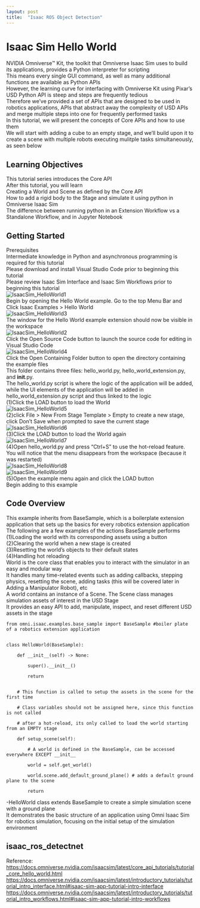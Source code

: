 ```yaml
---
layout: post
title:  "Isaac ROS Object Detection"
---
```

# Isaac Sim Hello World
NVIDIA Omniverse™ Kit, the toolkit that Omniverse Isaac Sim uses to build its applications, provides a Python interpreter for scripting <br/>
This means every single GUI command, as well as many additional functions are available as Python APIs <br/>
However, the learning curve for interfacing with Omniverse Kit using Pixar’s USD Python API is steep and steps are frequently tedious <br/>
Therefore we’ve provided a set of APIs that are designed to be used in robotics applications, APIs that abstract away the complexity of USD APIs and merge multiple steps into one for frequently performed tasks <br/>
In this tutorial, we will present the concepts of Core APIs and how to use them <br/>
We will start with adding a cube to an empty stage, and we’ll build upon it to create a scene with multiple robots executing mulitple tasks simultaneously, as seen below <br/>

## Learning Objectives
This tutorial series introduces the Core API <br/>
After this tutorial, you will learn <br/>
Creating a World and Scene as defined by the Core API <br/>
How to add a rigid body to the Stage and simulate it using python in Omniverse Isaac Sim <br/>
The difference between running python in an Extension Workflow vs a Standalone Workflow, and in Jupyter Notebook <br/>

## Getting Started
Prerequisites <br/>
Intermediate knowledge in Python and asynchronous programming is required for this tutorial <br/>
Please download and install Visual Studio Code prior to beginning this tutorial <br/>
Please review Isaac Sim Interface and Isaac Sim Workflows prior to beginning this tutorial <br/>
![IsaacSim_HelloWorld1](https://github.com/growingpenguin/growingpenguin.github.io/assets/110277903/256dc5eb-4272-410f-876e-3c8b1db1f8b9) <br/>
Begin by opening the Hello World example. Go to the top Menu Bar and Click Isaac Examples > Hello World <br/>
![IsaacSim_HelloWorld3](https://github.com/growingpenguin/growingpenguin.github.io/assets/110277903/23c83b0b-39dc-425a-9f92-61289da918b7) <br/>
The window for the Hello World example extension should now be visible in the workspace <br/>
![IsaacSim_HelloWorld2](https://github.com/growingpenguin/growingpenguin.github.io/assets/110277903/a4c461d0-deb8-404d-8e75-fddd4093204d) <br/>
Click the Open Source Code button to launch the source code for editing in Visual Studio Code <br/>
![IsaacSim_HelloWorld4](https://github.com/growingpenguin/growingpenguin.github.io/assets/110277903/d74e3424-f0ce-4065-9377-40363f580010) <br/>
Click the Open Containing Folder button to open the directory containing the example files <br/>
This folder contains three files: hello_world.py, hello_world_extension.py, and __init__.py. <br/>
The hello_world.py script is where the logic of the application will be added, while the UI elements of the application will be added in hello_world_extension.py script and thus linked to the logic <br/>
(1)Click the LOAD button to load the World <br/>
![IsaacSim_HelloWorld5](https://github.com/growingpenguin/growingpenguin.github.io/assets/110277903/33a64801-14c2-4b24-9e3a-96e86d367057) <br/>
(2)click File > New From Stage Template > Empty to create a new stage, click Don’t Save when prompted to save the current stage <br/>
![IsaacSim_HelloWorld6](https://github.com/growingpenguin/growingpenguin.github.io/assets/110277903/ccb1c1d9-6dee-47af-89b4-b385b2b4300c) <br/>
(3)Click the LOAD button to load the World again <br/>
![IsaacSim_HelloWorld7](https://github.com/growingpenguin/growingpenguin.github.io/assets/110277903/464ef33f-72bb-4518-9aea-512aa2001491) <br/>
(4)Open hello_world.py and press “Ctrl+S” to use the hot-reload feature. You will notice that the menu disappears from the workspace (because it was restarted) <br/>
![IsaacSim_HelloWorld8](https://github.com/growingpenguin/growingpenguin.github.io/assets/110277903/e452648d-3492-429b-9063-628cfd765167) <br/>
![IsaacSim_HelloWorld9](https://github.com/growingpenguin/growingpenguin.github.io/assets/110277903/5143ba64-cea7-4ea2-b2b2-a6d72d94839a) <br/>
(5)Open the example menu again and click the LOAD button <br/>
Begin adding to this example <br/>

## Code Overview
This example inherits from BaseSample, which is a boilerplate extension application that sets up the basics for every robotics extension application <br/>
The following are a few examples of the actions BaseSample performs <br/>
(1)Loading the world with its corresponding assets using a button <br/>
(2)Clearing the world when a new stage is created <br/>
(3)Resetting the world’s objects to their default states <br/>
(4)Handling hot reloading <br/>
World is the core class that enables you to interact with the simulator in an easy and modular way <br/>
It handles many time-related events such as adding callbacks, stepping physics, resetting the scene, adding tasks (this will be covered later in Adding a Manipulator Robot), etc <br/>
A world contains an instance of a Scene. The Scene class manages simulation assets of interest in the USD Stage <br/>
It provides an easy API to add, manipulate, inspect, and reset different USD assets in the stage <br/>
```
from omni.isaac.examples.base_sample import BaseSample #boiler plate of a robotics extension application


class HelloWorld(BaseSample):

    def __init__(self) -> None:

        super().__init__()

        return


    # This function is called to setup the assets in the scene for the first time

    # Class variables should not be assigned here, since this function is not called

    # after a hot-reload, its only called to load the world starting from an EMPTY stage

    def setup_scene(self):

        # A world is defined in the BaseSample, can be accessed everywhere EXCEPT __init__

        world = self.get_world()

        world.scene.add_default_ground_plane() # adds a default ground plane to the scene

        return
```

-HelloWorld class extends BaseSample to create a simple simulation scene with a ground plane <br/>
It demonstrates the basic structure of an application using Omni Isaac Sim for robotics simulation, focusing on the initial setup of the simulation environment <br/>


## isaac_ros_detectnet

Reference: <br/>
https://docs.omniverse.nvidia.com/isaacsim/latest/core_api_tutorials/tutorial_core_hello_world.html <br/>
https://docs.omniverse.nvidia.com/isaacsim/latest/introductory_tutorials/tutorial_intro_interface.html#isaac-sim-app-tutorial-intro-interface <br/>
https://docs.omniverse.nvidia.com/isaacsim/latest/introductory_tutorials/tutorial_intro_workflows.html#isaac-sim-app-tutorial-intro-workflows <br/>
